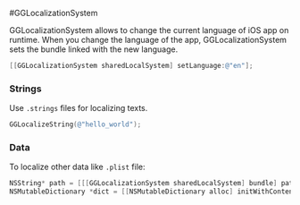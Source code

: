 #GGLocalizationSystem

GGLocalizationSystem allows to change the current language of iOS app on runtime.
When you change the language of the app, GGLocalizationSystem sets the bundle linked with the new language.

```objective-c
[[GGLocalizationSystem sharedLocalSystem] setLanguage:@"en"];
```

### Strings

Use `.strings` files for localizing texts.

```objective-c
GGLocalizeString(@"hello_world");
```

### Data

To localize other data like `.plist` file:

```objective-c
NSString* path = [[[GGLocalizationSystem sharedLocalSystem] bundle] pathForResource:@"myFile" ofType:@"plist"];
NSMutableDictionary *dict = [[NSMutableDictionary alloc] initWithContentsOfFile:path];
```